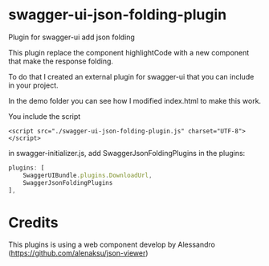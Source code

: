 
# swagger-ui-json-folding-plugin
Plugin for swagger-ui  add json folding 

This plugin replace the component highlightCode with a new component that 
make the response folding. 

To do that I created an external plugin for swagger-ui that you can include in your project. 

In the demo folder you can see how I modified index.html to make this work. 

You include the script 
```
<script src="./swagger-ui-json-folding-plugin.js" charset="UTF-8"></script>
```
in swagger-initializer.js, add SwaggerJsonFoldingPlugins in the plugins: 
```javascript
plugins: [
    SwaggerUIBundle.plugins.DownloadUrl,
    SwaggerJsonFoldingPlugins
],
```
# Credits

This plugins is using a web component develop by Alessandro (https://github.com/alenaksu/json-viewer)
